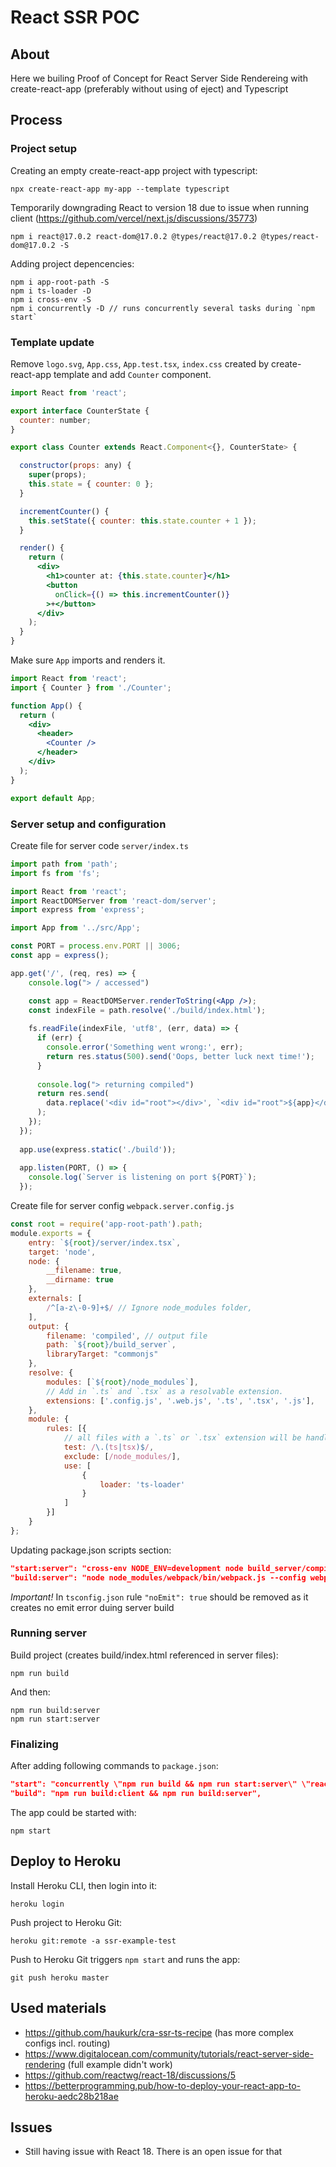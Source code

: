 # React SSR POC

## About

Here we builing Proof of Concept for React Server Side Rendereing with create-react-app (preferably without using of eject) and Typescript

## Process

### Project setup

Creating an empty create-react-app project with typescript:
```shell
npx create-react-app my-app --template typescript
```

Temporarily downgrading React to version 18 due to issue when running client (https://github.com/vercel/next.js/discussions/35773)
```shell
npm i react@17.0.2 react-dom@17.0.2 @types/react@17.0.2 @types/react-dom@17.0.2 -S
```

Adding project depencencies:
```shell
npm i app-root-path -S
npm i ts-loader -D 
npm i cross-env -S
npm i concurrently -D // runs concurrently several tasks during `npm start`
```

### Template update

Remove `logo.svg`, `App.css`, `App.test.tsx`, `index.css` created by create-react-app template and add `Counter` component. 
```jsx
import React from 'react';

export interface CounterState {
  counter: number;
}

export class Counter extends React.Component<{}, CounterState> {

  constructor(props: any) {
    super(props);
    this.state = { counter: 0 };
  }

  incrementCounter() {
    this.setState({ counter: this.state.counter + 1 });
  }

  render() {
    return (
      <div>
        <h1>counter at: {this.state.counter}</h1>
        <button
          onClick={() => this.incrementCounter()}
        >+</button>
      </div>
    );
  }
}
```

Make sure `App` imports and renders it.
```jsx
import React from 'react';
import { Counter } from './Counter';

function App() {
  return (
    <div>
      <header>
        <Counter />
      </header>
    </div>
  );
}

export default App;
```

### Server setup and configuration

Create file for server code `server/index.ts`
```jsx
import path from 'path';
import fs from 'fs';

import React from 'react';
import ReactDOMServer from 'react-dom/server';
import express from 'express';

import App from '../src/App';

const PORT = process.env.PORT || 3006;
const app = express();

app.get('/', (req, res) => {
    console.log("> / accessed")

    const app = ReactDOMServer.renderToString(<App />);
    const indexFile = path.resolve('./build/index.html');
  
    fs.readFile(indexFile, 'utf8', (err, data) => {
      if (err) {
        console.error('Something went wrong:', err);
        return res.status(500).send('Oops, better luck next time!');
      }
  
      console.log("> returning compiled")
      return res.send(
        data.replace('<div id="root"></div>', `<div id="root">${app}</div>`)
      );
    });
  });
  
  app.use(express.static('./build'));
  
  app.listen(PORT, () => {
    console.log(`Server is listening on port ${PORT}`);
  });
```

Create file for server config `webpack.server.config.js`
```javascript
const root = require('app-root-path').path;
module.exports = {
    entry: `${root}/server/index.tsx`,
    target: 'node',
    node: {
        __filename: true,
        __dirname: true
    },
    externals: [
        /^[a-z\-0-9]+$/ // Ignore node_modules folder,
    ],
    output: {
        filename: 'compiled', // output file
        path: `${root}/build_server`,
        libraryTarget: "commonjs"
    },
    resolve: {
        modules: [`${root}/node_modules`],
        // Add in `.ts` and `.tsx` as a resolvable extension.
        extensions: ['.config.js', '.web.js', '.ts', '.tsx', '.js'],
    },
    module: {
        rules: [{
            // all files with a `.ts` or `.tsx` extension will be handled by `ts-loader`
            test: /\.(ts|tsx)$/,
            exclude: [/node_modules/],
            use: [
                {
                    loader: 'ts-loader'
                }
            ]
        }]
    }
};
```

Updating package.json scripts section:
```json
"start:server": "cross-env NODE_ENV=development node build_server/compiled",
"build:server": "node node_modules/webpack/bin/webpack.js --config webpack.server.config.js",
```

*Important!* In `tsconfig.json` rule `"noEmit": true` should be removed as it creates no emit error duing server build

### Running server

Build project (creates build/index.html referenced in server files):
```shell
npm run build
```

And then:
```shell
npm run build:server
npm run start:server
```

### Finalizing

After adding following commands to `package.json`:
```json
"start": "concurrently \"npm run build && npm run start:server\" \"react-scripts-ts start\"",
"build": "npm run build:client && npm run build:server",
```

The app could be started with:
```shell
npm start
```

## Deploy to Heroku
Install Heroku CLI, then login into it:
```shell
heroku login
```

Push project to Heroku Git:
```shell
heroku git:remote -a ssr-example-test
```

Push to Heroku Git triggers `npm start` and runs the app:
```shell
git push heroku master
```

## Used materials

* https://github.com/haukurk/cra-ssr-ts-recipe (has more complex configs incl. routing)
* https://www.digitalocean.com/community/tutorials/react-server-side-rendering (full example didn't work)
* https://github.com/reactwg/react-18/discussions/5
* https://betterprogramming.pub/how-to-deploy-your-react-app-to-heroku-aedc28b218ae

## Issues

* Still having issue with React 18. There is an open issue for that

